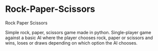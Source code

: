 # Rock-Paper-Scissors
Rock Paper Scissors

Simple rock, paper, scissors game made in python. Single-player game against a basic AI where the player chooses rock, paper or scissors and wins, loses or draws depending on which option the AI chooses.
